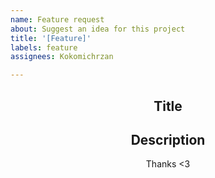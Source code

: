 ```yaml
---
name: Feature request
about: Suggest an idea for this project
title: '[Feature]'
labels: feature
assignees: Kokomichrzan

---
```


<div align=center>

## Title</br>

## Description</br>

Thanks <3</br>

</div>
